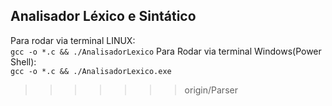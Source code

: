 ## Analisador Léxico e Sintático
Para rodar via terminal LINUX:<br>
`gcc -o *.c && ./AnalisadorLexico`
Para Rodar via terminal Windows(Power Shell):<br>
`gcc -o *.c && ./AnalisadorLexico.exe`
>>>>>>> origin/Parser

